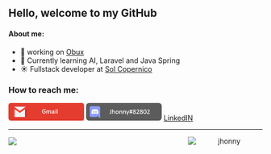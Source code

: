 ## Hello, welcome to my GitHub

#### About me:
- 🔭 working on [Obux](https://github.com/jonatasfernandespimenta/Obux)
- 🌱 Currently learning AI, Laravel and Java Spring
- ☀️ Fullstack developer at [Sol Copernico](https://www.solcopernico.com.br/)

### How to reach me: 
 <a href="mailto:jonatas.fernandes.pimenta@gmail.com"><img width=150 src="./GmailTag.png" /></a>
 <img width=150 src="./DiscordTag.png" />
 <a href="https://www.linkedin.com/in/j%C3%B4natas-fernandes-pimenta-67069b199/">LinkedIN</a>
<hr>

<p align="center" style="display: flex; align-items: center; justify-content: space-around">
<img width=600 src="https://github-readme-stats.vercel.app/api?username=jonatasfernandespimenta&theme=blueberry&show_icons=true" />
 
<img width=250 src="https://github-readme-stats.vercel.app/api/top-langs?username=jonatasfernandespimenta&show_icons=true&theme=blueberry&hide_border=true&cache_seconds=1800&locale=en" alt="jhonny" />

  </p>

